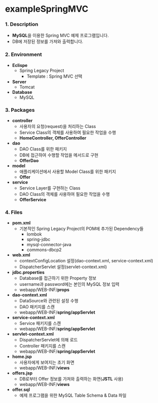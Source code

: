 # exampleSpringMVC

### **1. Description**
* **MySQL**을 이용한 Spring MVC 예제 프로그램입니다.
* DB에 저장된 정보를 가져와 출력합니다.


### **2. Environment**
* **Eclispe**
  + Spring Legacy Project
    - Template : Spring MVC 선택
* **Server**
  + Tomcat
* **Database**
  + MySQL
  
  
### **3. Packages**
* **controller**
  + 사용자의 요청(request)을 처리하는 Class
  + Service Class의 객체를 사용하여 필요한 작업을 수행
  + **HomeController, OfferController**
* **dao**
  + DAO Class를 위한 패키지
  + DB에 접근하여 수행할 작업을 메서드로 구현
  + **OfferDao**
* **model**
  + 애플리케이션에서 사용할 Model Class를 위한 패키지
  + **Offer**
* **service**
  + Service Layer를 구현하는 Class
  + DAO Class의 객체를 사용하여 필요한 작업을 수행
  + **OfferService**


### **4. Files**
* **pom.xml**
  + 기본적인 Spring Legacy Project의 POM에 추가된 Dependency들
    - lombok
    - spring-jdbc
    - mysql-connector-java
    - commons-dbcp2
* **web.xml**
  + contextConfigLocation 설정(dao-context.xml, service-context.xml)
  + DispatcherServlet 설정(servlet-context.xml)
* **jdbc.properties**
  + Database를 접근하기 위한 Property 정보
  + username과 password에는 본인의 MySQL 정보 입력
  + webapp/WEB-INF/**props**
* **dao-context.xml**
  + DataSource와 관련된 설정 수행
  + DAO 패키지를 스캔
  + webapp/WEB-INF/**spring/appServlet**
* **service-context.xml**
  + Service 패키지를 스캔
  + webapp/WEB-INF/**spring/appServlet**
* **servlet-context.xml**
  + DispatcherServlet에 의해 로드
  + Controller 패키지를 스캔
  + webapp/WEB-INF/**spring/appServlet**
* **home.jsp**
  + 사용자에게 보여지는 초기 화면
  + webapp/WEB-INF/**views**
* **offers.jsp**
  + DB로부터 Offer 정보를 가져와 출력하는 화면(**JSTL** 사용)
  + webapp/WEB-INF/**views**
* **offer.sql**
  + 예제 프로그램을 위한 MySQL Table Schema & Data 파일

